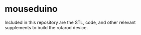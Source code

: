 # mouseduino
Included in this repository are the STL, code, and other relevant supplements to build the rotarod device.
